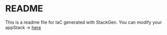 # README
This is a readme file for IaC generated with StackGen.
You can modify your appStack -> [here](http://main.dev.stackgen.com/appstacks/3b246d88-7020-4b76-b4b6-f19c6b049e6c)
